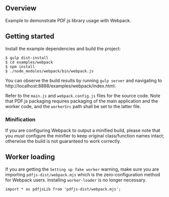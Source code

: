 ## Overview

Example to demonstrate PDF.js library usage with Webpack.

## Getting started

Install the example dependencies and build the project:

    $ gulp dist-install
    $ cd examples/webpack
    $ npm install
    $ ./node_modules/webpack/bin/webpack.js

You can observe the build results by running `gulp server` and navigating to
http://localhost:8888/examples/webpack/index.html.

Refer to the `main.js` and `webpack.config.js` files for the source code.
Note that PDF.js packaging requires packaging of the main application and
the worker code, and the `workerSrc` path shall be set to the latter file.

### Minification

If you are configuring Webpack to output a minified build, please note that you
*must* configure the minifier to keep original class/function names intact;
otherwise the build is not guaranteed to work correctly.

## Worker loading

If you are getting the `Setting up fake worker` warning, make sure you are
importing `pdfjs-dist/webpack.mjs` which is the zero-configuration method for
Webpack users. Installing `worker-loader` is no longer necessary.

    import * as pdfjsLib from 'pdfjs-dist/webpack.mjs';
